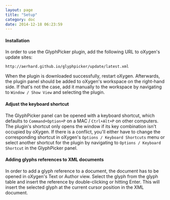 ```yaml
---
layout: page
title: "Setup"
category: doc
date: 2014-12-18 06:23:59
---
```



#### Installation

In order to use the GlyphPicker plugin, add the following URL to oXygen's update sites:

`http://aerhard.github.io/glyphpicker/update/latest.xml`

When the plugin is downloaded successfully, restart oXygen. Afterwards, the plugin panel should be added to oXygen's workspace on the right-hand side. If that's not the case, add it manually to the workspace by navigating to `Window / Show View` and selecting the plugin.


#### Adjust the keyboard shortcut

The GlyphPicker panel can be opened with a keyboard shortcut, which defaults to `Command+Option+P` on a MAC / `Ctrl+Alt+P` on other computers. The plugin's shortcut only opens the window if its key combination isn't occupied by oXygen. If there is a conflict, you'll either have to change the corresponding shortcut in oXygen's `Options / Keyboard Shortcuts` menu or select another shortcut for the plugin by navigating to `Options / Keyboard Shortcut` in the GlyphPicker panel.


#### Adding glyphs references to XML documents

In order to add a glyph reference to a document, the document has to be opened in oXygen's Text or Author view. Select the glyph from the glyph table and insert the reference by double-clicking or hitting Enter. This will insert the selected glyph at the current cursor position in the XML document.
